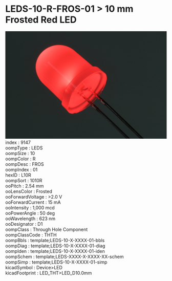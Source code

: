 # LEDS-10-R-FROS-01 > 10 mm Frosted Red LED  
![10 mm Frosted Red LED](image.jpg)  
index : 9147  
oompType : LEDS  
oompSize : 10  
oompColor : R  
oompDesc : FROS  
oompIndex : 01  
hexID : L10R  
oompSort : 1010R  
ooPitch : 2.54 mm  
ooLensColor : Frosted  
ooForwardVoltage : >2.0 V  
ooForwardCurrent : 15 mA  
ooIntensity : 1,000 mcd  
ooPowerAngle : 50 deg  
ooWavelength : 623 nm  
ooDesignator : D1  
oompClass : Through Hole Component  
oompClassCode : THTH  
oompBbls : template;LEDS-10-X-XXXX-01-bbls  
oompDiag : template;LEDS-10-X-XXXX-01-diag  
oompIden : template;LEDS-10-X-XXXX-01-iden  
oompSchem : template;LEDS-XXXX-X-XXXX-XX-schem  
oompSimp : template;LEDS-10-X-XXXX-01-simp  
kicadSymbol : Device>LED  
kicadFootprint : LED_THT>LED_D10.0mm  
